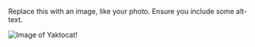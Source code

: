 Replace this with an image, like your photo. Ensure you include some alt-text.

![Image of Yaktocat](https://octodex.github.com/images/yaktocat.png)!
